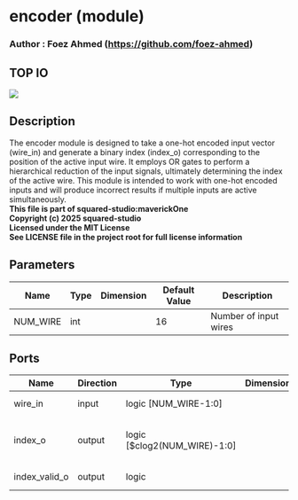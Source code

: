 # encoder (module)

### Author : Foez Ahmed (https://github.com/foez-ahmed)

## TOP IO
<img src="./encoder_top.svg">

## Description

The encoder module is designed to take a one-hot encoded input vector (wire_in) and generate a
binary index (index_o) corresponding to the position of the active input wire. It employs OR gates
to perform a hierarchical reduction of the input signals, ultimately determining the index of the
active wire. This module is intended to work with one-hot encoded inputs and will produce incorrect
results if multiple inputs are active simultaneously.
<br>**This file is part of squared-studio:maverickOne**
<br>**Copyright (c) 2025 squared-studio**
<br>**Licensed under the MIT License**
<br>**See LICENSE file in the project root for full license information**

## Parameters
|Name|Type|Dimension|Default Value|Description|
|-|-|-|-|-|
|NUM_WIRE|int||16|Number of input wires|

## Ports
|Name|Direction|Type|Dimension|Description|
|-|-|-|-|-|
|wire_in|input|logic [NUM_WIRE-1:0]||Input vector of wires|
|index_o|output|logic [$clog2(NUM_WIRE)-1:0]||Output index of the highest priority wire|
|index_valid_o|output|logic||Output is valid|
